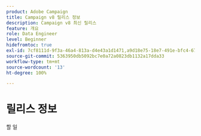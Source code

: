 ```yaml
---
product: Adobe Campaign
title: Campaign v8 릴리스 정보
description: Campaign v8 최신 릴리스
feature: 개요
role: Data Engineer
level: Beginner
hidefromtoc: true
exl-id: 7cf8111d-9f3a-46a4-813a-d4e43a1d1471,a9d18e75-18e7-491e-bfc4-671c3600396e
source-git-commit: 5363950db5092bc7e0a72a0823db1132a17dda33
workflow-type: tm+mt
source-wordcount: '13'
ht-degree: 100%

---
```


# 릴리스 정보

할 일

